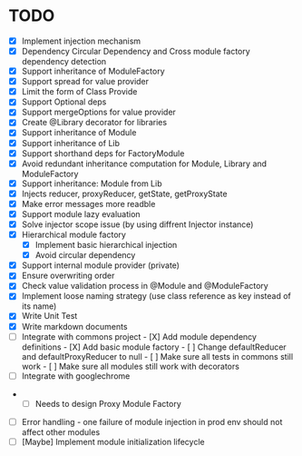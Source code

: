 # TODO

- [X] Implement injection mechanism
- [X] Dependency Circular Dependency and Cross module factory dependency detection
- [X] Support inheritance of ModuleFactory
- [X] Support spread for value provider
- [X] Limit the form of Class Provide
- [X] Support Optional deps
- [X] Support mergeOptions for value provider
- [X] Create @Library decorator for libraries
- [X] Support inheritance of Module
- [X] Support inheritance of Lib
- [X] Support shorthand deps for FactoryModule
- [X] Avoid redundant inheritance computation for Module, Library and ModuleFactory
- [X] Support inheritance: Module from Lib
- [X] Injects reducer, proxyReducer, getState, getProxyState
- [X] Make error messages more readble
- [X] Support module lazy evaluation
- [X] Solve injector scope issue (by using diffrent Injector instance)
- [X] Hierarchical module factory
    - [X] Implement basic hierarchical injection
    - [X] Avoid circular dependency
- [X] Support internal module provider (private)
- [X] Ensure overwriting order
- [X] Check value validation process in @Module and @ModuleFactory
- [X] Implement loose naming strategy (use class reference as key instead of its name)
- [X] Write Unit Test
- [X] Write markdown documents
- [ ] Integrate with commons project
      - [X] Add module dependency definitions
      - [X] Add basic module factory
      - [ ] Change defaultReducer and defaultProxyReducer to null
      - [ ] Make sure all tests in commons still work
      - [ ] Make sure all modules still work with decorators
- [ ] Integrate with googlechrome
-   - [ ] Needs to design Proxy Module Factory
- [ ] Error handling - one failure of module injection in prod env should not affect other modules
- [ ] [Maybe] Implement module initialization lifecycle
